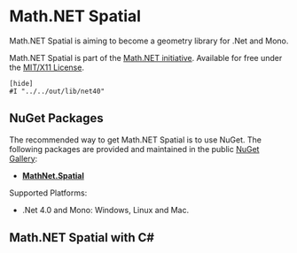 Math.NET Spatial
================

Math.NET Spatial is aiming to become a geometry library for .Net and Mono.

Math.NET Spatial is part of the [Math.NET initiative](http://www.mathdotnet.com/).
Available for free under the [MIT/X11 License](License.html).

    [hide]
    #I "../../out/lib/net40"


NuGet Packages
--------------

The recommended way to get Math.NET Spatial is to use NuGet. The following packages are provided and maintained in the public [NuGet Gallery](https://nuget.org/profiles/mathnet/):

- [**MathNet.Spatial**](https://www.nuget.org/packages/MathNet.Spatial/)

Supported Platforms:

- .Net 4.0 and Mono: Windows, Linux and Mac.


Math.NET Spatial with C#
------------------------
